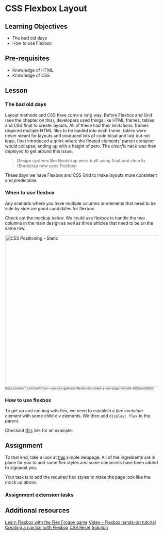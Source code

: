 # CSS Flexbox Layout

## Learning Objectives

- The bad old days
- How to use Flexbox

## Pre-requisites

- Knowledge of HTML
- Knowledge of CSS

## Lesson

### The bad old days

Layout methods and CSS have come a long way. Before Flexbox and Grid (see the chapter on this), developers used things like HTML frames, tables and CSS float to create layouts. All of these had their limitations: frames required multiple HTML files to be loaded into each frame, tables were never meant for layouts and produced lots of code bloat and last but not least, float introduced a quirk where the floated elements' parent container would collapse, ending up with a height of zero. The _clearfix_ hack was then deployed to get around this issue.

> Design systems like Bootstrap were built using float and clearfix (Bootstrap now uses Flexbox)

These days we have Flexbox and CSS Grid to make layouts more consistent and predictable.

### When to use flexbox

Any scenario where you have multiple columns or elements that need to be side by side are good candidates for flexbox.

Check out the mockup below. We could use flexbox to handle the two columns in the main design as well as three articles that need to be on the same row.

<img src="https://miro.medium.com/max/700/1*Nx5IvOf6rNHBdT0WVsd0yg.png" alt="CSS Positioning - Static" height="500" width="800">
<sub><sup>https://medium.com/swlh/how-i-use-css-grid-and-flexbox-to-create-a-one-page-website-262aeea3592a</sup></sub>

### How to use flexbox

To get up and running with flex, we need to establish a _flex container_ element with some child div elements. We then add `display: flex` to the parent.

Checkout [this](https://jsfiddle.net/jnsodgqk/5/) link for an example.

## Assignment

To that end, take a look at [this](https://jsfiddle.net/hdz6jf4v/140/) simple webpage. All of the ingredients are in place for you to add some flex styles and some comments have been added to signpost you.

Your task is to add the required flex styles to make the page look like the mock up above.

### Assignment extension tasks

## Additional resources

[Learn Flexbox with the Flex Froggy game](https://flexboxfroggy.com/)
[Video - Flexbox hands-on tutorial](https://scrimba.com/learn/flexbox/your-first-flexbox-layout-flexbox-tutorial-canLGCw)
[Creating a nav bar with Flexbox](https://www.freecodecamp.org/news/how-to-create-a-fully-responsive-navbar-with-flexbox-a4435d175dd3/)
[CSS Reset](https://meyerweb.com/eric/tools/css/reset/)
[Solution](https://jsfiddle.net/hdz6jf4v/137/)
